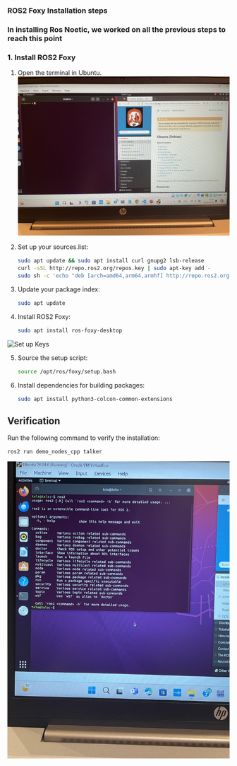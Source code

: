 ### ROS2 Foxy Installation steps

### In installing Ros Noetic, we worked on all the previous steps to reach this point

### 1. Install ROS2 Foxy
1. Open the terminal in Ubuntu.
![Open the terminal](IMG_4980.jpg)


2. Set up your sources.list:
    ```bash
    sudo apt update && sudo apt install curl gnupg2 lsb-release
    curl -sSL http://repo.ros2.org/repos.key | sudo apt-key add -
    sudo sh -c 'echo "deb [arch=amd64,arm64,armhf] http://repo.ros2.org/ubuntu/main $(lsb_release -cs) main" > /etc/apt/sources.list.d/ros2-latest.list'
    ```
3. Update your package index:
    ```bash
    sudo apt update
    ```
4. Install ROS2 Foxy:
    ```bash
    sudo apt install ros-foxy-desktop
    ```

![Set up Keys](IMG_4981.jpg)

5. Source the setup script:
    ```bash
    source /opt/ros/foxy/setup.bash
    ```
6. Install dependencies for building packages:
    ```bash
    sudo apt install python3-colcon-common-extensions
    ```

## Verification
Run the following command to verify the installation:
```bash
ros2 run demo_nodes_cpp talker
```

![Set up Keys](IMG_4982.jpg)
